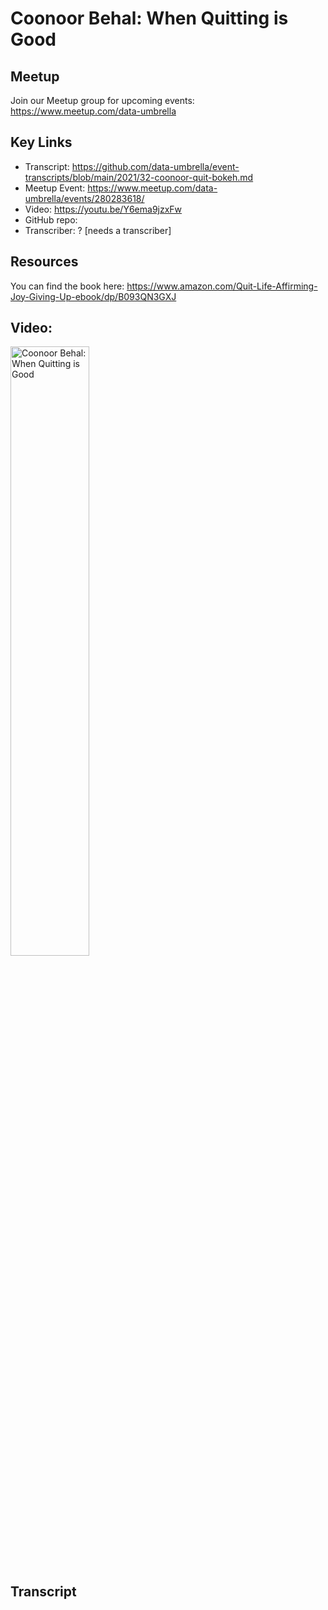 # Coonoor Behal: When Quitting is Good

## Meetup
Join our Meetup group for upcoming events:
https://www.meetup.com/data-umbrella

## Key Links
- Transcript:  https://github.com/data-umbrella/event-transcripts/blob/main/2021/32-coonoor-quit-bokeh.md
- Meetup Event:  https://www.meetup.com/data-umbrella/events/280283618/
- Video:  https://youtu.be/Y6ema9jzxFw
- GitHub repo:
- Transcriber:  ? [needs a transcriber]

## Resources
You can find the book here:
https://www.amazon.com/Quit-Life-Affirming-Joy-Giving-Up-ebook/dp/B093QN3GXJ


## Video:

<a href="http://www.youtube.com/watch?feature=player_embedded&v=Y6ema9jzxFw" target="_blank"><img src="http://img.youtube.com/vi/Y6ema9jzxFw/0.jpg"
alt="Coonoor Behal: When Quitting is Good" width="50%" /></a>

## Transcript

